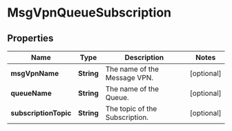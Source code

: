 

# MsgVpnQueueSubscription


## Properties

| Name | Type | Description | Notes |
|------------ | ------------- | ------------- | -------------|
|**msgVpnName** | **String** | The name of the Message VPN. |  [optional] |
|**queueName** | **String** | The name of the Queue. |  [optional] |
|**subscriptionTopic** | **String** | The topic of the Subscription. |  [optional] |



